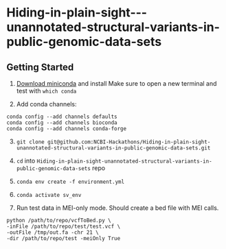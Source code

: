 # Hiding-in-plain-sight---unannotated-structural-variants-in-public-genomic-data-sets

## Getting Started
1. [Download miniconda](https://docs.conda.io/en/latest/miniconda.html) and install
Make sure to open a new terminal and test with `which conda`

2. Add conda channels:
```
conda config --add channels defaults
conda config --add channels bioconda
conda config --add channels conda-forge
```

3. `git clone git@github.com:NCBI-Hackathons/Hiding-in-plain-sight-unannotated-structural-variants-in-public-genomic-data-sets.git`

4. `cd` into `Hiding-in-plain-sight-unannotated-structural-variants-in-public-genomic-data-sets` repo

5. ```conda env create -f environment.yml```

6. `conda activate sv_env`

7. Run test data in MEI-only mode. Should create a bed file with MEI calls.
```
python /path/to/repo/vcfToBed.py \
-inFile /path/to/repo/test/test.vcf \
-outFile /tmp/out.fa -chr 21 \
-dir /path/to/repo/test -meiOnly True
```
